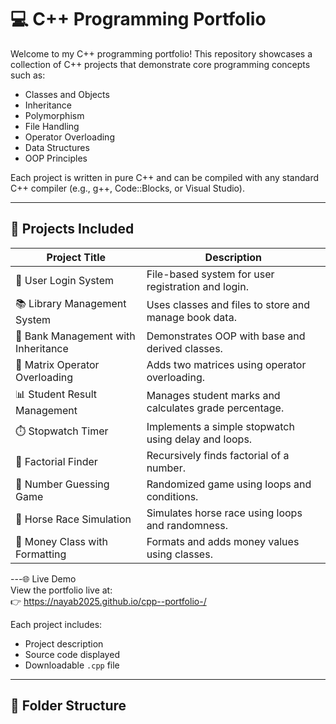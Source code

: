 # 💻 C++ Programming Portfolio

Welcome to my C++ programming portfolio! This repository showcases a collection of C++ projects that demonstrate core programming concepts such as:

- Classes and Objects  
- Inheritance  
- Polymorphism  
- File Handling  
- Operator Overloading  
- Data Structures  
- OOP Principles  

Each project is written in pure C++ and can be compiled with any standard C++ compiler (e.g., g++, Code::Blocks, or Visual Studio).

---

## 🚀 Projects Included

| Project Title                           | Description                                                  |
|----------------------------------------|--------------------------------------------------------------|
| 🔐 User Login System                   | File-based system for user registration and login.           |
| 📚 Library Management System           | Uses classes and files to store and manage book data.        |
| 🏦 Bank Management with Inheritance    | Demonstrates OOP with base and derived classes.              |
| 🧮 Matrix Operator Overloading         | Adds two matrices using operator overloading.                |
| 📊 Student Result Management           | Manages student marks and calculates grade percentage.       |
| ⏱️ Stopwatch Timer                     | Implements a simple stopwatch using delay and loops.         |
| 🧠 Factorial Finder                    | Recursively finds factorial of a number.                     |
| 🎲 Number Guessing Game                | Randomized game using loops and conditions.                  |
| 🏁 Horse Race Simulation               | Simulates horse race using loops and randomness.             |
| 💸 Money Class with Formatting         | Formats and adds money values using classes.                 |

---🌐 Live Demo  
View the portfolio live at:  
👉 https://nayab2025.github.io/cpp--portfolio-/

Each project includes:
- Project description  
- Source code displayed  
- Downloadable `.cpp` file

---

## 📂 Folder Structure
